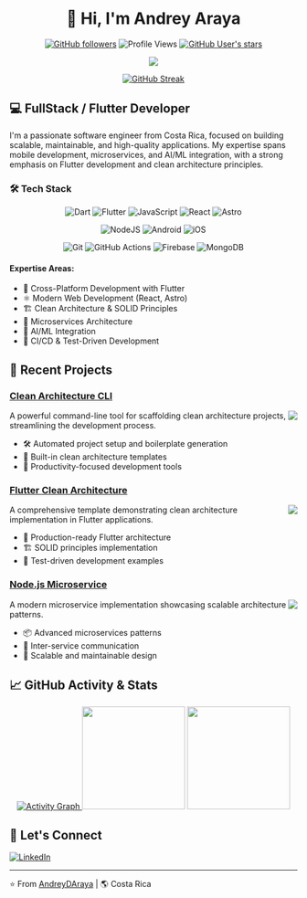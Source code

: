 <div align="center">
  <h1>👋 Hi, I'm Andrey Araya</h1>
  
  [![GitHub followers](https://img.shields.io/github/followers/AndreyDAraya?label=Follow&style=social)](https://github.com/AndreyDAraya)
  ![Profile Views](https://komarev.com/ghpvc/?username=AndreyDAraya&color=brightgreen)
  [![GitHub User's stars](https://img.shields.io/github/stars/AndreyDAraya?style=social)](https://github.com/AndreyDAraya)
  
  <p align="center">
    <a href="https://github.com/AndreyDAraya">
      <img src="https://github-profile-trophy.vercel.app/?username=AndreyDAraya&theme=radical&no-frame=true&row=1&&margin-w=20&no-bg=true"/>
    </a>
  </p>
  
  [![GitHub Streak](https://github-readme-streak-stats.herokuapp.com?user=AndreyDAraya&theme=radical&hide_border=true&date_format=M%20j%5B%2C%20Y%5D)](https://git.io/streak-stats)
</div>

## 💻 FullStack / Flutter Developer

I'm a passionate software engineer from Costa Rica, focused on building scalable, maintainable, and high-quality applications. My expertise spans mobile development, microservices, and AI/ML integration, with a strong emphasis on Flutter development and clean architecture principles.

### 🛠️ Tech Stack

<div align="center">
  
  ![Dart](https://img.shields.io/badge/dart-%230175C2.svg?style=for-the-badge&logo=dart&logoColor=white)
  ![Flutter](https://img.shields.io/badge/Flutter-%2302569B.svg?style=for-the-badge&logo=Flutter&logoColor=white)
  ![JavaScript](https://img.shields.io/badge/javascript-%23323330.svg?style=for-the-badge&logo=javascript&logoColor=%23F7DF1E)
  ![React](https://img.shields.io/badge/react-%2320232a.svg?style=for-the-badge&logo=react&logoColor=%2361DAFB)
  ![Astro](https://img.shields.io/badge/astro-%232C2052.svg?style=for-the-badge&logo=astro&logoColor=white)
  
  ![NodeJS](https://img.shields.io/badge/node.js-6DA55F?style=for-the-badge&logo=node.js&logoColor=white)
  ![Android](https://img.shields.io/badge/Android-3DDC84?style=for-the-badge&logo=android&logoColor=white)
  ![iOS](https://img.shields.io/badge/iOS-000000?style=for-the-badge&logo=ios&logoColor=white)
  
  ![Git](https://img.shields.io/badge/git-%23F05033.svg?style=for-the-badge&logo=git&logoColor=white)
  ![GitHub Actions](https://img.shields.io/badge/github%20actions-%232671E5.svg?style=for-the-badge&logo=githubactions&logoColor=white)
  ![Firebase](https://img.shields.io/badge/firebase-%23039BE5.svg?style=for-the-badge&logo=firebase)
  ![MongoDB](https://img.shields.io/badge/MongoDB-%234ea94b.svg?style=for-the-badge&logo=mongodb&logoColor=white)
  
</div>

#### Expertise Areas:

- 📱 Cross-Platform Development with Flutter
- ⚛️ Modern Web Development (React, Astro)
- 🏗️ Clean Architecture & SOLID Principles
- 🔄 Microservices Architecture
- 🤖 AI/ML Integration
- 🚀 CI/CD & Test-Driven Development

## 🎯 Recent Projects

### [Clean Architecture CLI](https://github.com/AndreyDAraya/clean_arch_cli)

<img align="right" src="https://img.shields.io/github/stars/AndreyDAraya/clean_arch_cli?style=social"/>

A powerful command-line tool for scaffolding clean architecture projects, streamlining the development process.

- 🛠️ Automated project setup and boilerplate generation
- 📐 Built-in clean architecture templates
- 🚀 Productivity-focused development tools

### [Flutter Clean Architecture](https://github.com/AndreyDAraya/flutter-clean-architecture)

<img align="right" src="https://img.shields.io/github/stars/AndreyDAraya/flutter-clean-architecture?style=social"/>

A comprehensive template demonstrating clean architecture implementation in Flutter applications.

- 📱 Production-ready Flutter architecture
- 🏗️ SOLID principles implementation
- 🧪 Test-driven development examples

### [Node.js Microservice](https://github.com/AndreyDAraya/microservice_node)

<img align="right" src="https://img.shields.io/github/stars/AndreyDAraya/microservice_node?style=social"/>

A modern microservice implementation showcasing scalable architecture patterns.

- 📦 Advanced microservices patterns
- 🔄 Inter-service communication
- 🚀 Scalable and maintainable design

## 📈 GitHub Activity & Stats

<div align="center">
  
  <a href="https://github.com/ashutosh00710/github-readme-activity-graph">
    <img alt="Activity Graph" src="https://github-profile-summary-cards.vercel.app/api/cards/profile-details?username=AndreyDAraya&theme=radical" />
  </a>
  
  <img height="180em" src="https://github-readme-stats.vercel.app/api?username=AndreyDAraya&show_icons=true&theme=radical&include_all_commits=true&count_private=true"/>
  <img height="180em" src="https://github-readme-stats.vercel.app/api/top-langs/?username=AndreyDAraya&layout=compact&langs_count=7&theme=radical"/>
</div>

## 🤝 Let's Connect

[![LinkedIn](https://img.shields.io/badge/LinkedIn-0077B5?style=for-the-badge&logo=linkedin&logoColor=white)](https://www.linkedin.com/in/andrey-d-araya/)

---

⭐️ From [AndreyDAraya](https://github.com/AndreyDAraya) | 🌎 Costa Rica

